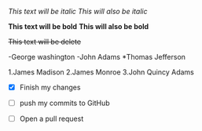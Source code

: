 *This text will be italic*
_This will also be italic_

**This text will be bold**
__This will also be bold__

~~This text will be delete~~

-George washington
-John Adams
*Thomas Jefferson

1.James Madison
2.James Monroe
3.John Quincy Adams

- [x] Finish my changes
- [ ] push my commits to GitHub
- [ ] Open a pull request



